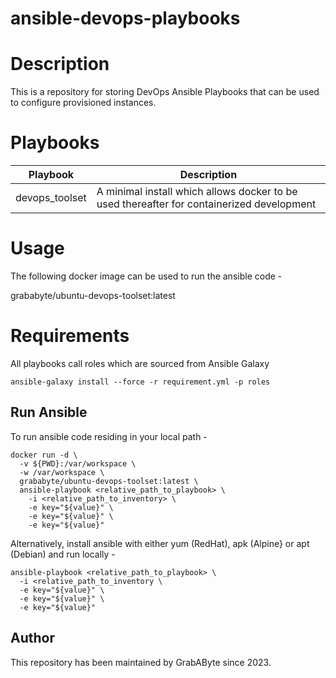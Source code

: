 # ansible-devops-playbooks


# Description
This is a repository for storing DevOps Ansible Playbooks that can be used to configure provisioned instances.

# Playbooks
Playbook | Description
--- | ---
devops_toolset | A minimal install which allows docker to be used thereafter for containerized development

# Usage
The following docker image can be used to run the ansible code -

grababyte/ubuntu-devops-toolset:latest

# Requirements
All playbooks call roles which are sourced from Ansible Galaxy

`ansible-galaxy install --force -r requirement.yml -p roles`

## Run Ansible
To run ansible code residing in your local path -

```
docker run -d \
  -v ${PWD}:/var/workspace \
  -w /var/workspace \
  grababyte/ubuntu-devops-toolset:latest \
  ansible-playbook <relative_path_to_playbook> \
    -i <relative_path_to_inventory> \
    -e key="${value}" \
    -e key="${value}" \
    -e key="${value}"
```

Alternatively, install ansible with either yum (RedHat), apk (Alpine} or apt (Debian) and run locally -

```
ansible-playbook <relative_path_to_playbook> \
  -i <relative_path_to_inventory \
  -e key="${value}" \
  -e key="${value}" \
  -e key="${value}"
```

## Author
This repository has been maintained by GrabAByte since 2023.
